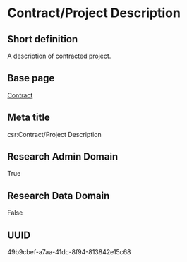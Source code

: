 # Contract/Project Description
## Short definition
A description of contracted project.
## Base page
[Contract](../Objects/Contract.md)
## Meta title
csr:Contract/Project Description
## Research Admin Domain
True
## Research Data Domain
False
## UUID
49b9cbef-a7aa-41dc-8f94-813842e15c68

